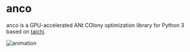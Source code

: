 # anco
anco is a GPU-accelerated ANt COlony optimization library for Python 3 based on [taichi](https://github.com/taichi-dev/taichi).

![animation](images/animation.gif)
